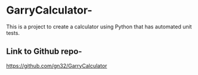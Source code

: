 # GarryCalculator-
This is a project to create a calculator using Python that has automated unit tests.
## Link to Github repo-
https://github.com/gn32/GarryCalculator
